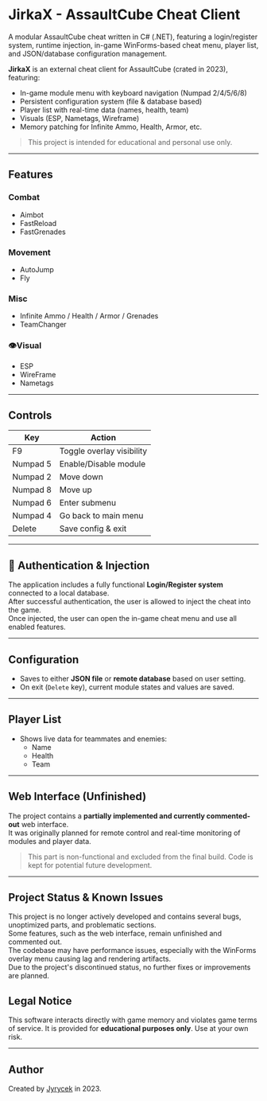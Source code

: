 ﻿# JirkaX - AssaultCube Cheat Client

A modular AssaultCube cheat written in C# (.NET), featuring a login/register system, runtime injection, in-game WinForms-based cheat menu, player list, and JSON/database configuration management.

**JirkaX** is an external cheat client for AssaultCube (crated in 2023), featuring:
- In-game module menu with keyboard navigation (Numpad 2/4/5/6/8)
- Persistent configuration system (file & database based)
- Player list with real-time data (names, health, team)
- Visuals (ESP, Nametags, Wireframe)
- Memory patching for Infinite Ammo, Health, Armor, etc.

> This project is intended for educational and personal use only.

---

## Features

### Combat
- Aimbot
- FastReload
- FastGrenades

### Movement
- AutoJump
- Fly

### Misc
- Infinite Ammo / Health / Armor / Grenades
- TeamChanger

### 👁Visual
- ESP
- WireFrame
- Nametags

---

## Controls

| Key       | Action                        |
|-----------|-------------------------------|
| F9        | Toggle overlay visibility     |
| Numpad 5  | Enable/Disable module         |
| Numpad 2  | Move down                     |
| Numpad 8  | Move up                       |
| Numpad 6  | Enter submenu                 |
| Numpad 4  | Go back to main menu          |
| Delete    | Save config & exit            |

---

## 🔐 Authentication & Injection

The application includes a fully functional **Login/Register system** connected to a local database.  
After successful authentication, the user is allowed to inject the cheat into the game.  
Once injected, the user can open the in-game cheat menu and use all enabled features.

---

## Configuration

- Saves to either **JSON file** or **remote database** based on user setting.
- On exit (`Delete` key), current module states and values are saved.

---

## Player List

- Shows live data for teammates and enemies:
  - Name
  - Health
  - Team

---

## Web Interface (Unfinished)

The project contains a **partially implemented and currently commented-out** web interface.  
It was originally planned for remote control and real-time monitoring of modules and player data.

> This part is non-functional and excluded from the final build. Code is kept for potential future development.

---

## Project Status & Known Issues

This project is no longer actively developed and contains several bugs, unoptimized parts, and problematic sections.  
Some features, such as the web interface, remain unfinished and commented out.  
The codebase may have performance issues, especially with the WinForms overlay menu causing lag and rendering artifacts.  
Due to the project's discontinued status, no further fixes or improvements are planned.


## Legal Notice

This software interacts directly with game memory and violates game terms of service. It is provided for **educational purposes only**. Use at your own risk.

---

## Author

Created by [Jyrycek](https://github.com/Jyrycek) in 2023.
